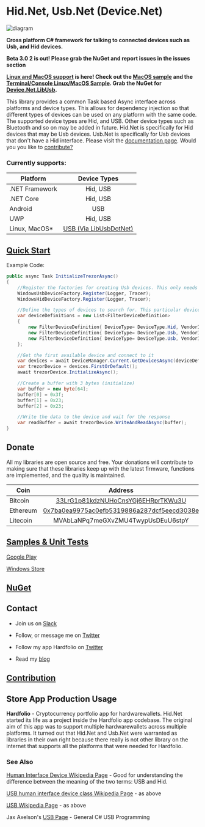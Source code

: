 # Hid.Net, Usb.Net (Device.Net)

![diagram](https://github.com/MelbourneDeveloper/Device.Net/blob/master/Diagram.png)

**Cross platform C# framework for talking to connected devices such as Usb, and Hid devices.**

**Beta 3.0 2 is out! Please grab the NuGet and report issues in the issues section**

**[Linux and MacOS support](https://github.com/MelbourneDeveloper/Device.Net/wiki/Linux-and-MacOS-Support) is here! Check out the [MacOS sample](https://github.com/MelbourneDeveloper/Device.Net/tree/master/src/Device.Net.MacOSLibUsbSample) and the [Terminal/Console Linux/MacOS Sample](https://github.com/MelbourneDeveloper/Device.Net/tree/develop/src/Device.Net.LibUsbSample). Grab the NuGet for [Device.Net.LibUsb](https://www.nuget.org/packages/Device.Net.LibUsb/).**

This library provides a common Task based Async interface across platforms and device types. This allows for dependency injection so that different types of devices can be used on any platform with the same code. The supported device types are Hid, and USB. Other device types such as Bluetooth and so on may be added in future. Hid.Net is specifically for Hid devices that may be Usb devices. Usb.Net is specifically for Usb devices that don't have a Hid interface. Please visit the [documentation page](https://github.com/MelbourneDeveloper/Device.Net/wiki). Would you you like to [contribute?](https://christianfindlay.com/2019/04/28/calling-all-c-crypto-developers/)

### Currently supports:

| Platform | Device Types |
| ------------- |:-------------:|
| .NET Framework     | Hid, USB |
| .NET Core      | Hid, USB  |
| Android | USB |
| UWP | Hid, USB   |
| Linux, MacOS* | [USB (Via LibUsbDotNet)](https://github.com/MelbourneDeveloper/Device.Net/wiki/Linux-and-MacOS-Support)  |

## [Quick Start](https://github.com/MelbourneDeveloper/Device.Net/wiki/Quick-Start)

Example Code:
```cs
public async Task InitializeTrezorAsync()
{
    //Register the factories for creating Usb devices. This only needs to be done once.
    WindowsUsbDeviceFactory.Register(Logger, Tracer);
    WindowsHidDeviceFactory.Register(Logger, Tracer);

    //Define the types of devices to search for. This particular device can be connected to via USB, or Hid
    var deviceDefinitions = new List<FilterDeviceDefinition>
    {
        new FilterDeviceDefinition{ DeviceType= DeviceType.Hid, VendorId= 0x534C, ProductId=0x0001, Label="Trezor One Firmware 1.6.x" },
        new FilterDeviceDefinition{ DeviceType= DeviceType.Usb, VendorId= 0x1209, ProductId=0x53C1, Label="Trezor One Firmware 1.7.x" },
        new FilterDeviceDefinition{ DeviceType= DeviceType.Usb, VendorId= 0x1209, ProductId=0x53C0, Label="Model T" }
    };

    //Get the first available device and connect to it
    var devices = await DeviceManager.Current.GetDevicesAsync(deviceDefinitions);
    var trezorDevice = devices.FirstOrDefault();
    await trezorDevice.InitializeAsync();

    //Create a buffer with 3 bytes (initialize)
    var buffer = new byte[64];
    buffer[0] = 0x3f;
    buffer[1] = 0x23;
    buffer[2] = 0x23;

    //Write the data to the device and wait for the response
    var readBuffer = await trezorDevice.WriteAndReadAsync(buffer);
}
```

## Donate

All my libraries are open source and free. Your donations will contribute to making sure that these libraries keep up with the latest firmware, functions are implemented, and the quality is maintained.

| Coin           | Address |
| -------------  |:-------------:|
| Bitcoin        | [33LrG1p81kdzNUHoCnsYGj6EHRprTKWu3U](https://www.blockchain.com/btc/address/33LrG1p81kdzNUHoCnsYGj6EHRprTKWu3U) |
| Ethereum       | [0x7ba0ea9975ac0efb5319886a287dcf5eecd3038e](https://etherdonation.com/d?to=0x7ba0ea9975ac0efb5319886a287dcf5eecd3038e) |
| Litecoin       | MVAbLaNPq7meGXvZMU4TwypUsDEuU6stpY |

## [Samples & Unit Tests](https://github.com/MelbourneDeveloper/Device.Net/wiki/Samples-and-Unit-Tests)

[Google Play](https://play.google.com/store/apps/details?id=com.Hardfolio)

[Windows Store](https://www.microsoft.com/en-au/p/hardfolio/9p8xx70n5d2j)

## [NuGet](https://github.com/MelbourneDeveloper/Device.Net/wiki/NuGet)

## Contact

- Join us on [Slack](https://join.slack.com/t/hardwarewallets/shared_invite/enQtNjA5MDgxMzE2Nzg2LWUyODIzY2U0ODE5OTFlMmI3MGYzY2VkZGJjNTc0OTUwNDliMTg2MzRiNTU1MTVjZjI0YWVhNjQzNjUwMjEyNzQ)

- Follow, or message me on [Twitter](https://twitter.com/CFDevelop)

- Follow my app Hardfolio on [Twitter](https://twitter.com/HardfolioApp)

- Read my [blog](https://christianfindlay.wordpress.com)

## [Contribution](https://github.com/MelbourneDeveloper/Device.Net/blob/master/CONTRIBUTING.md)

## Store App Production Usage

**Hardfolio** - Cryptocurrency portfolio app for hardwarewallets. Hid.Net started its life as a project inside the Hardfolio app codebase. The original aim of this app was to support multiple hardwarewallets across multiple platforms. It turned out that Hid.Net and Usb.Net were warranted as libraries in their own right because there really is not other library on the internet that supports all the platforms that were needed for Hardfolio.

### See Also

[Human Interface Device Wikipedia Page](https://en.wikipedia.org/wiki/Human_interface_device) - Good for understanding the difference between the meaning of the two terms: USB and Hid.

[USB human interface device class Wikipedia Page](https://en.wikipedia.org/wiki/USB_human_interface_device_class) - as above

[USB Wikipedia Page](https://en.wikipedia.org/wiki/USB) - as above

Jax Axelson's [USB Page](http://janaxelson.com/usb.htm) - General C# USB Programming
